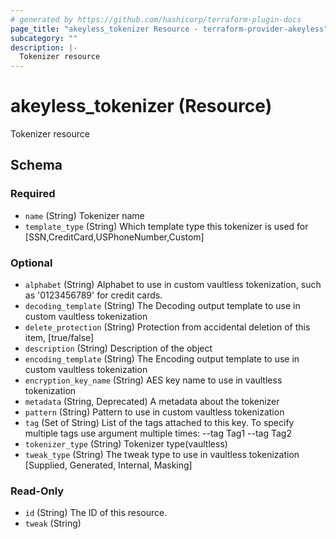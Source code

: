 ```yaml
---
# generated by https://github.com/hashicorp/terraform-plugin-docs
page_title: "akeyless_tokenizer Resource - terraform-provider-akeyless"
subcategory: ""
description: |-
  Tokenizer resource
---
```


# akeyless_tokenizer (Resource)

Tokenizer resource



<!-- schema generated by tfplugindocs -->
## Schema

### Required

- `name` (String) Tokenizer name
- `template_type` (String) Which template type this tokenizer is used for [SSN,CreditCard,USPhoneNumber,Custom]

### Optional

- `alphabet` (String) Alphabet to use in custom vaultless tokenization, such as '0123456789' for credit cards.
- `decoding_template` (String) The Decoding output template to use in custom vaultless tokenization
- `delete_protection` (String) Protection from accidental deletion of this item, [true/false]
- `description` (String) Description of the object
- `encoding_template` (String) The Encoding output template to use in custom vaultless tokenization
- `encryption_key_name` (String) AES key name to use in vaultless tokenization
- `metadata` (String, Deprecated) A metadata about the tokenizer
- `pattern` (String) Pattern to use in custom vaultless tokenization
- `tag` (Set of String) List of the tags attached to this key. To specify multiple tags use argument multiple times: --tag Tag1 --tag Tag2
- `tokenizer_type` (String) Tokenizer type(vaultless)
- `tweak_type` (String) The tweak type to use in vaultless tokenization [Supplied, Generated, Internal, Masking]

### Read-Only

- `id` (String) The ID of this resource.
- `tweak` (String)


